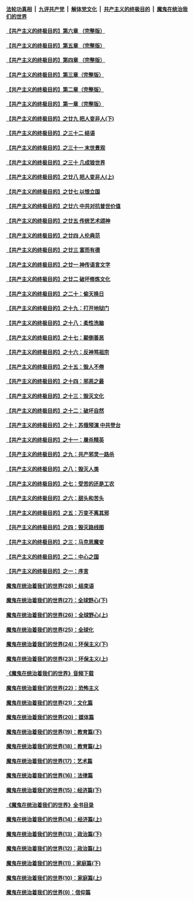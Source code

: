 ####  [法轮功真相](../../../../basic/blob/master/README.md?t=01170839) &nbsp;|&nbsp; [九评共产党](../../../../9ping.md/blob/master/README.md?t=01170839) &nbsp;|&nbsp; [解体党文化](../../../../jtdwh.md/blob/master/README.md?t=01170839)  &nbsp;|&nbsp; [共产主义的终极目的](../../../../gczydzjmd.md/blob/master/README.md?t=01170839) &nbsp;|&nbsp; [魔鬼在统治我们的世界](../../../../mgztzwmdsj.md/blob/master/README.md?t=01170839) 

#### [【共产主义的终极目的】第六章 （完整版）](../pages/nsc422/n11428913.md?t=01170839) 

#### [【共产主义的终极目的】第五章 （完整版）](../pages/nsc422/n11428912.md?t=01170839) 

#### [【共产主义的终极目的】第四章 （完整版）](../pages/nsc422/n11428907.md?t=01170839) 

#### [【共产主义的终极目的】第三章（完整版）](../pages/nsc422/n11428848.md?t=01170839) 

#### [【共产主义的终极目的】第二章（完整版）](../pages/nsc422/n11428831.md?t=01170839) 

#### [【共产主义的终极目的】第一章（完整版）](../pages/nsc422/n11417651.md?t=01170839) 

#### [【共产主义的终极目的】之廿九 把人变非人(下)](../pages/nsc422/n11344140.md?t=01170839) 

#### [【共产主义的终极目的】之三十二 结语](../pages/nsc422/n11360535.md?t=01170839) 

#### [【共产主义的终极目的】之三十一 末世景观](../pages/nsc422/n11351129.md?t=01170839) 

#### [【共产主义的终极目的】之三十 几成狼世界](../pages/nsc422/n11348280.md?t=01170839) 

#### [【共产主义的终极目的】之廿八 把人变非人(上)](../pages/nsc422/n11340492.md?t=01170839) 

#### [【共产主义的终极目的】之廿七 以恨立国](../pages/nsc422/n11336944.md?t=01170839) 

#### [【共产主义的终极目的】之廿六 中共对抗普世价值](../pages/nsc422/n11324785.md?t=01170839) 

#### [【共产主义的终极目的】之廿五 传统艺术颂神](../pages/nsc422/n11296396.md?t=01170839) 

#### [【共产主义的终极目的】之廿四 人伦典范](../pages/nsc422/n11296397.md?t=01170839) 

#### [【共产主义的终极目的】之廿三 富而有德](../pages/nsc422/n11283598.md?t=01170839) 

#### [【共产主义的终极目的】之廿一 神传语言文字](../pages/nsc422/n11263265.md?t=01170839) 

#### [【共产主义的终极目的】之廿二 破坏修炼文化](../pages/nsc422/n11245728.md?t=01170839) 

#### [【共产主义的终极目的】之二十：偷天换日](../pages/nsc422/n11238846.md?t=01170839) 

#### [【共产主义的终极目的】之十九：打开地狱门](../pages/nsc422/n11206376.md?t=01170839) 

#### [【共产主义的终极目的】之十八：柔性洗脑](../pages/nsc422/n11199994.md?t=01170839) 

#### [【共产主义的终极目的】之十七：颠倒善恶](../pages/nsc422/n11179782.md?t=01170839) 

#### [【共产主义的终极目的】之十六：反神骂祖宗](../pages/nsc422/n11166798.md?t=01170839) 

#### [【共产主义的终极目的】之十五：毁人不倦](../pages/nsc422/n11166792.md?t=01170839) 

#### [【共产主义的终极目的】之十四：邪恶之最](../pages/nsc422/n11150249.md?t=01170839) 

#### [【共产主义的终极目的】之十三：毁灭文化](../pages/nsc422/n11135227.md?t=01170839) 

#### [【共产主义的终极目的】之十二：破坏自然](../pages/nsc422/n11135214.md?t=01170839) 

#### [【共产主义的终极目的】之十：苏俄预演 中共登台](../pages/nsc422/n11118424.md?t=01170839) 

#### [【共产主义的终极目的】之十一：屠杀精英](../pages/nsc422/n11118442.md?t=01170839) 

#### [【共产主义的终极目的】之九：共产邪灵一路杀](../pages/nsc422/n11114139.md?t=01170839) 

#### [【共产主义的终极目的】之八：毁灭人类](../pages/nsc422/n11108503.md?t=01170839) 

#### [【共产主义的终极目的】之七：受苦的还是工农](../pages/nsc422/n11101809.md?t=01170839) 

#### [【共产主义的终极目的】之六：甜头和苦头](../pages/nsc422/n11096971.md?t=01170839) 

#### [【共产主义的终极目的】之五：万变不离其邪](../pages/nsc422/n11091285.md?t=01170839) 

#### [【共产主义的终极目的】之四：毁灭路线图](../pages/nsc422/n11086284.md?t=01170839) 

#### [【共产主义的终极目的】之三：马克思魔变](../pages/nsc422/n11061941.md?t=01170839) 

#### [【共产主义的终极目的】之二：中心之国](../pages/nsc422/n11047728.md?t=01170839) 

#### [【共产主义的终极目的】之一：序言](../pages/nsc422/n11086077.md?t=01170839) 

#### [魔鬼在统治着我们的世界(28)：结束语](../pages/nsc422/n10936246.md?t=01170839) 

#### [魔鬼在统治着我们的世界(27)：全球野心(下)](../pages/nsc422/n10928319.md?t=01170839) 

#### [魔鬼在统治着我们的世界(26)：全球野心(上)](../pages/nsc422/n10900318.md?t=01170839) 

#### [魔鬼在统治着我们的世界(25)：全球化](../pages/nsc422/n10788205.md?t=01170839) 

#### [魔鬼在统治着我们的世界(24)：环保主义(下)](../pages/nsc422/n10695307.md?t=01170839) 

#### [魔鬼在统治着我们的世界(23)：环保主义(上)](../pages/nsc422/n10688613.md?t=01170839) 

#### [《魔鬼在统治着我们的世界》音频下载](../pages/nsc422/n10635553.md?t=01170839) 

#### [魔鬼在统治着我们的世界(22)：恐怖主义](../pages/nsc422/n10614727.md?t=01170839) 

#### [魔鬼在统治着我们的世界(21)：文化篇](../pages/nsc422/n10597706.md?t=01170839) 

#### [魔鬼在统治着我们的世界(20)：媒体篇](../pages/nsc422/n10586579.md?t=01170839) 

#### [魔鬼在统治着我们的世界(19)：教育篇(下)](../pages/nsc422/n10564808.md?t=01170839) 

#### [魔鬼在统治着我们的世界(18)：教育篇(上)](../pages/nsc422/n10526970.md?t=01170839) 

#### [魔鬼在统治着我们的世界(17)：艺术篇](../pages/nsc422/n10499093.md?t=01170839) 

#### [魔鬼在统治着我们的世界(16)：法律篇](../pages/nsc422/n10485969.md?t=01170839) 

#### [魔鬼在统治着我们的世界(15)：经济篇(下)](../pages/nsc422/n10469975.md?t=01170839) 

#### [《魔鬼在统治着我们的世界》全书目录](../pages/nsc422/n10464261.md?t=01170839) 

#### [魔鬼在统治着我们的世界(14)：经济篇(上)](../pages/nsc422/n10457370.md?t=01170839) 

#### [魔鬼在统治着我们的世界(13)：政治篇(下)](../pages/nsc422/n10448270.md?t=01170839) 

#### [魔鬼在统治着我们的世界(12)：政治篇(上)](../pages/nsc422/n10444576.md?t=01170839) 

#### [魔鬼在统治着我们的世界(11)：家庭篇(下)](../pages/nsc422/n10440961.md?t=01170839) 

#### [魔鬼在统治着我们的世界(10)：家庭篇(上)](../pages/nsc422/n10435448.md?t=01170839) 

#### [魔鬼在统治着我们的世界(9)：信仰篇](../pages/nsc422/n10432159.md?t=01170839) 

